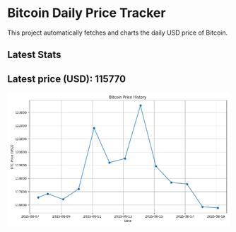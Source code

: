 # Bitcoin Daily Price Tracker

This project automatically fetches and charts the daily USD price of Bitcoin.

## Latest Stats

## Latest price (USD): <!--BTC_PRICE-->115770<!--/BTC_PRICE-->

![BTC Historical Chart](btc_price_history.png)
